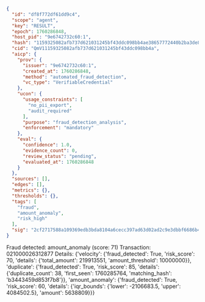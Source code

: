 ```json
{
  "id": "df8f772df61dd9c4",
  "scope": "agent",
  "key": "RESULT",
  "epoch": 1760286848,
  "host_pid": "9e6742732c60:1",
  "hash": "1159325082afb737d621031245bf43ddc098bb4ae38657772440b2ba3de85f00",
  "cid": "QmV11159325082afb737d621031245bf43ddc098bb4a",
  "aicp": {
    "prov": {
      "issuer": "9e6742732c60:1",
      "created_at": 1760286848,
      "method": "automated_fraud_detection",
      "vc_type": "VerifiableCredential"
    },
    "ucon": {
      "usage_constraints": [
        "no_pii_export",
        "audit_required"
      ],
      "purpose": "fraud_detection_analysis",
      "enforcement": "mandatory"
    },
    "eval": {
      "confidence": 1.0,
      "evidence_count": 0,
      "review_status": "pending",
      "evaluated_at": 1760286848
    }
  },
  "sources": [],
  "edges": [],
  "metrics": {},
  "thresholds": {},
  "tags": [
    "fraud",
    "amount_anomaly",
    "risk_high"
  ],
  "sig": "2cf2717588a109369edb3bda8104a6cecc397ad63d02ad2c9e3dbbf6686b47ef"
}
```

Fraud detected: amount_anomaly (score: 71)
Transaction: 021000026312877
Details: {'velocity': {'fraud_detected': True, 'risk_score': 70, 'details': {'total_amount': 219913551, 'amount_threshold': 10000000}}, 'duplicate': {'fraud_detected': True, 'risk_score': 85, 'details': {'duplicate_count': 38, 'first_seen': 1760285764, 'matching_hash': 'b3443459d853f7b8'}}, 'amount_anomaly': {'fraud_detected': True, 'risk_score': 60, 'details': {'iqr_bounds': {'lower': -2106683.5, 'upper': 4084502.5}, 'amount': 5638809}}}